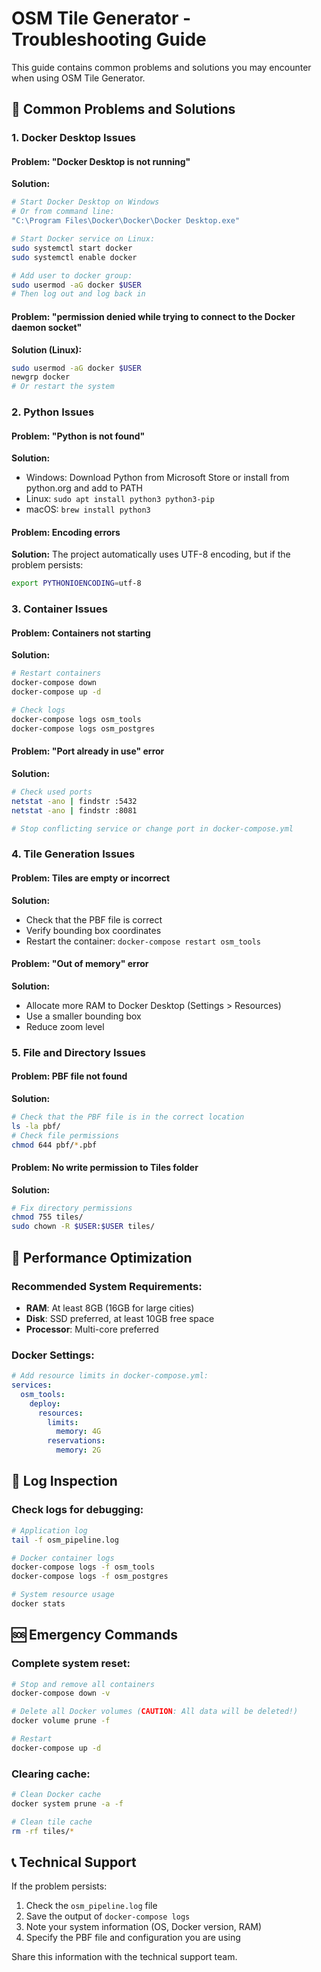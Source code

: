 # OSM Tile Generator - Troubleshooting Guide

This guide contains common problems and solutions you may encounter when using OSM Tile Generator.

## 🔧 Common Problems and Solutions

### 1. Docker Desktop Issues

#### Problem: "Docker Desktop is not running"
**Solution:**
```bash
# Start Docker Desktop on Windows
# Or from command line:
"C:\Program Files\Docker\Docker\Docker Desktop.exe"

# Start Docker service on Linux:
sudo systemctl start docker
sudo systemctl enable docker

# Add user to docker group:
sudo usermod -aG docker $USER
# Then log out and log back in
```

#### Problem: "permission denied while trying to connect to the Docker daemon socket"
**Solution (Linux):**
```bash
sudo usermod -aG docker $USER
newgrp docker
# Or restart the system
```

### 2. Python Issues

#### Problem: "Python is not found"
**Solution:**
- Windows: Download Python from Microsoft Store or install from python.org and add to PATH
- Linux: `sudo apt install python3 python3-pip`
- macOS: `brew install python3`

#### Problem: Encoding errors
**Solution:** The project automatically uses UTF-8 encoding, but if the problem persists:
```bash
export PYTHONIOENCODING=utf-8
```

### 3. Container Issues

#### Problem: Containers not starting
**Solution:**
```bash
# Restart containers
docker-compose down
docker-compose up -d

# Check logs
docker-compose logs osm_tools
docker-compose logs osm_postgres
```

#### Problem: "Port already in use" error
**Solution:**
```bash
# Check used ports
netstat -ano | findstr :5432
netstat -ano | findstr :8081

# Stop conflicting service or change port in docker-compose.yml
```

### 4. Tile Generation Issues

#### Problem: Tiles are empty or incorrect
**Solution:**
- Check that the PBF file is correct
- Verify bounding box coordinates
- Restart the container: `docker-compose restart osm_tools`

#### Problem: "Out of memory" error
**Solution:**
- Allocate more RAM to Docker Desktop (Settings > Resources)
- Use a smaller bounding box
- Reduce zoom level

### 5. File and Directory Issues

#### Problem: PBF file not found
**Solution:**
```bash
# Check that the PBF file is in the correct location
ls -la pbf/
# Check file permissions
chmod 644 pbf/*.pbf
```

#### Problem: No write permission to Tiles folder
**Solution:**
```bash
# Fix directory permissions
chmod 755 tiles/
sudo chown -R $USER:$USER tiles/
```

## 🚀 Performance Optimization

### Recommended System Requirements:
- **RAM**: At least 8GB (16GB for large cities)
- **Disk**: SSD preferred, at least 10GB free space
- **Processor**: Multi-core preferred

### Docker Settings:
```yaml
# Add resource limits in docker-compose.yml:
services:
  osm_tools:
    deploy:
      resources:
        limits:
          memory: 4G
        reservations:
          memory: 2G
```

## 📝 Log Inspection

### Check logs for debugging:
```bash
# Application log
tail -f osm_pipeline.log

# Docker container logs
docker-compose logs -f osm_tools
docker-compose logs -f osm_postgres

# System resource usage
docker stats
```

## 🆘 Emergency Commands

### Complete system reset:
```bash
# Stop and remove all containers
docker-compose down -v

# Delete all Docker volumes (CAUTION: All data will be deleted!)
docker volume prune -f

# Restart
docker-compose up -d
```

### Clearing cache:
```bash
# Clean Docker cache
docker system prune -a -f

# Clean tile cache
rm -rf tiles/*
```

## 📞 Technical Support

If the problem persists:
1. Check the `osm_pipeline.log` file
2. Save the output of `docker-compose logs`
3. Note your system information (OS, Docker version, RAM)
4. Specify the PBF file and configuration you are using

Share this information with the technical support team.